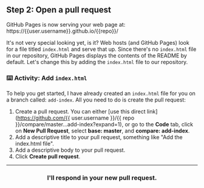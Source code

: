 ## Step 2: Open a pull request

GitHub Pages is now serving your web page at: https://{{user.username}}.github.io/{{repo}}/

It's not very special looking yet, is it? Web hosts (and GitHub Pages) look for a file titled `index.html` and serve that up. Since there's no `index.html` file in our repository, GitHub Pages displays the contents of the README by default. Let's change this by adding the `index.html` file to our repository.

### :keyboard: Activity: Add `index.html`

To help you get started, I have already created an `index.html` file for you on a branch called: `add-index`. All you need to do is create the pull request:

1. Create a pull request. You can either [use this direct link](https://github.com/{{ user.username }}/{{ repo }}/compare/master...add-index?expand=1), or go to the **Code** tab, click on **New Pull Request**, select **base: master**, and **compare: add-index**.
1. Add a descriptive title to your pull request, something like "Add the index.html file".
1. Add a descriptive body to your pull request.
1. Click **Create pull request**.

<hr>
<h3 align="center">I'll respond in your new pull request.</h3>
